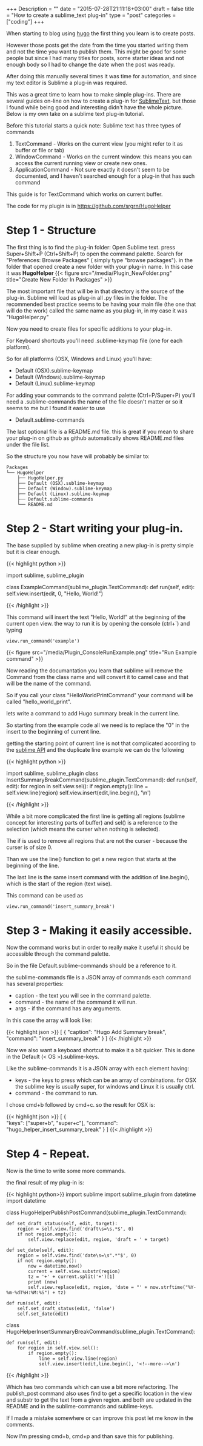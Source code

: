+++
Description = ""
date = "2015-07-28T21:11:18+03:00"
draft = false
title = "How to create a sublime_text plug-in"
type = "post"
categories = ["coding"]
+++

When starting to blog using [hugo](gohugo.io) the first thing you learn is to create posts.

However those posts get the date from the time you started writing them and not the time you want to publish them. This might be good for some people but since I had many titles for posts, some starter ideas and not enough body so I had to change the date when the post was ready. 

After doing this manually several times it was time for automation, and since my text editor is Sublime a plug-in was required.
<!--more-->

This was a great time to learn how to make simple plug-ins. There are several guides on-line on how to create a plug-in for [SublimeText](http://www.sublimetext.com), but those I found while being good and interesting didn't have the whole picture. Below is my own take on a sublime text plug-in tutorial.

Before this tutorial starts a quick note:
Sublime text has three types of commands

1. TextCommand - Works on the current view (you might refer to it as buffer or file or tab)
2. WindowCommand - Works on the current window. this means you can access the current running view or create new ones.
3. ApplicationCommand - Not sure exactly it doesn't seem to be documented, and I haven't searched enough for a plug-in that has such command

This guide is for TextCommand which works on current buffer.

The code for my plugin is in https://github.com/srgrn/HugoHelper

Step 1 - Structure
==============

The first thing is to find the plug-in folder:
Open Sublime text.
press Super+Shift+P (Ctrl+Shift+P) to open the command palette.
Search for "Preferences: Browse Packages" ( simply type "browse packages").
in the folder that opened create a new folder with your plug-in name. In this case it was **HugoHelper**
{{< figure src="/media/Plugin_NewFolder.png" title="Create New Folder In Packages" >}}

The most important file that will be in that directory is the source of the plug-in. Sublime will load as plug-in all .py files in the folder. 
The recommended best practice seems to be having your main file (the one that will do the work) called the same name as you plug-in, in my case it was "HugoHelper.py"

Now you need to create files for specific additions to your plug-in.

For Keyboard shortcuts you'll need .sublime-keymap file (one for each platform).

So for all platforms (OSX, Windows and Linux) you'll have:

* Default (OSX).sublime-keymap
* Default (Windows).sublime-keymap
* Default (Linux).sublime-keymap

For adding your commands to the command palette (Ctrl+P/Super+P) you'll need a .sublime-commands the name of the file doesn't matter or so it seems to me but I found it easier to use 

* Default.sublime-commands

The last optional file is a README.md file. this is great if you mean to share your plug-in on github as github automatically shows README.md files under the file list.

So the structure you now have will probably be similar to:

```
Packages
└── HugoHelper
    ├── HugoHelper.py
    ├── Default (OSX).sublime-keymap
    ├── Default (Window).sublime-keymap
    ├── Default (Linux).sublime-keymap
    ├── Default.sublime-commands
    └── README.md
```
Step 2 - Start writing your plug-in.
===============

The base supplied by sublime when creating a new plug-in is pretty simple but it is clear enough.

{{< highlight python >}}

import sublime, sublime_plugin

class ExampleCommand(sublime_plugin.TextCommand):
    def run(self, edit):
        self.view.insert(edit, 0, "Hello, World!")

{{< /highlight >}}

This command will insert the text "Hello, World!" at the beginning of the current open view.
the way to run it is by opening the console (ctrl+`) and typing 
```
view.run_command('example')
```
{{< figure src="/media/Plugin_ConsoleRunExample.png" title="Run Example command" >}}

Now reading the documantation you learn that sublime will remove the Command from the class name and will convert it to camel case and that will be the name of the command.

So if you call your class "HelloWorldPrintCommand" your command will be called "hello_world_print".

lets write a command to add Hugo summary break in the current line.

So starting from the example code all we need is to replace the "0" in the insert to the beginning of current line.

getting the starting point of current line is not that complicated according to the [sublime API](https://www.sublimetext.com/docs/3/api_reference.html) and the duplicate line example we can do the following 

{{< highlight python >}}

import sublime, sublime_plugin
class InsertSummaryBreakCommand(sublime_plugin.TextCommand):
    def run(self, edit):
        for region in self.view.sel():
            if region.empty():
                line = self.view.line(region)
                self.view.insert(edit,line.begin(), '<!--more-->\n')

{{< /highlight >}}

While a bit more complicated the first line is getting all regions (sublime concept for interesting parts of buffer) and sel() is a reference to the selection (which means the curser when nothing is selected).

The if is used to remove all regions that are not the curser - because the curser is of size 0.

Than we use the line() function to get a new region that starts at the beginning of the line.

The last line is the same insert command with the addition of line.begin(), which is the start of the region (text wise).

This command can be used as 

```
view.run_command('insert_summary_break')
```

Step 3 - Making it easily accessible.
===============

Now the command works but in order to really make it useful it should be accessible through the command palette.

So in the file Default.sublime-commands should be a reference to it.

the sublime-commands file is a JSON array of commands each command has several properties:

* caption - the text you will see in the command palette.
* command - the name of the command it will run.
* args - if the command has any arguments.

In this case the array will look like:

{{< highlight json >}}
[
    { 
      "caption": "Hugo Add Summary break",
      "command": "insert_summary_break" 
    }
]
{{< /highlight >}}

Now we also want a keyboard shortcut to make it a bit quicker. This is done in the Default (< OS >).sublime-keys.

Like the sublime-commands it is a JSON array with each element having:

* keys - the keys to press which can be an array of combinations. for OSX the sublime key is usually super, for windows and Linux it is usually ctrl.
* command - the command to run.

I chose cmd+b followed by cmd+c. so the result for OSX is:

{{< highlight json >}}
[
    {  
      "keys": ["super+b", "super+c"], 
      "command": "hugo_helper_insert_summary_break" 
    }
]
{{< /highlight >}}

Step 4 - Repeat.
=============

Now is the time to write some more commands.

the final result of my plug-in is:

{{< highlight python>}}
import sublime
import sublime_plugin
from datetime import datetime


class HugoHelperPublishPostCommand(sublime_plugin.TextCommand):

    def set_draft_status(self, edit, target):
        region = self.view.find('draft\s=\s.*$', 0)
        if not region.empty():
            self.view.replace(edit, region, 'draft = ' + target)

    def set_date(self, edit):
        region = self.view.find('date\s=\s".*"$', 0)
        if not region.empty():
            now = datetime.now()
            current = self.view.substr(region)
            tz = '+' + current.split('+')[1]
            print (now)
            self.view.replace(edit, region, 'date = "' + now.strftime("%Y-%m-%dT%H:%M:%S") + tz)

    def run(self, edit):
        self.set_draft_status(edit, 'false')
        self.set_date(edit)


class HugoHelperInsertSummaryBreakCommand(sublime_plugin.TextCommand):

    def run(self, edit):
        for region in self.view.sel():
            if region.empty():
                line = self.view.line(region)
                self.view.insert(edit,line.begin(), '<!--more-->\n')
{{< /highlight >}}

Which has two commands which can use a bit more refactoring. 
The publish_post command also uses find to get a specific location in the view and substr to get the text from a given region. and both are updated in the README and in the sublime-commands and sublime-keys.

If I made a mistake somewhere or can improve this post let me know in the comments. 

Now I'm pressing cmd+b, cmd+p and than save this for publishing.